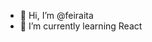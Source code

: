 - 👋 Hi, I’m @feiraita
- 🌱 I’m currently learning React

<!---
feiraita/feiraita is a ✨ special ✨ repository because its `README.md` (this file) appears on your GitHub profile.
You can click the Preview link to take a look at your changes. 
- 📫 [How to reach me ...] (https://www.linkedin.com/in/fei-raita-415848204/)
- 👀 
--->
